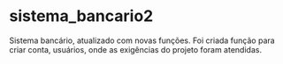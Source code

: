 # sistema_bancario2
Sistema bancário, atualizado com novas funções.
Foi criada função para criar conta, usuários, onde as exigências do projeto foram atendidas.
